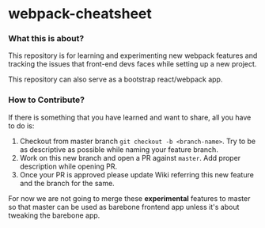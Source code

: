 # webpack-cheatsheet

### What this is about?
This repository is for learning and experimenting new webpack features and tracking the issues that front-end devs faces while setting up a new project.

This repository can also serve as a bootstrap react/webpack app.

### How to Contribute?
If there is something that you have learned and want to share, all you have to do is:  
1. Checkout from master branch `git checkout -b <branch-name>`. Try to be as descriptive as possible while naming your feature branch.
2.  Work on this new branch and open a PR against `master`. Add proper description while opening PR.
3. Once your PR is approved please update Wiki referring this new feature and the branch for the same.


For now we are not going to merge these **experimental** features to master so that master can be used as barebone frontend app unless it's about tweaking the barebone app.

